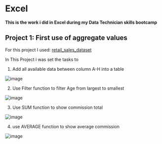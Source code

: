 # Excel

**This is the work i did in Excel during my Data Technician skills bootcamp**

## Project 1: First use of aggregate values

For this project I used: <a href="https://github.com/Pjmoran2401/Excel/blob/main/retail_sales_dataset_finished.xlsx" target="_blank">retail_sales_dataset</a>

In This Project i was set the tasks to 

1. Add all available data between column A-H into a table

![image](https://github.com/user-attachments/assets/1790d382-40b2-474f-af52-f0f83fe81fbf)

2. Use Filter function to filter Age from largest to smallest

![image](https://github.com/user-attachments/assets/7e710803-b11d-40e8-be6a-51e4cfed52d3)

3. Use SUM function to show commission total

![image](https://github.com/user-attachments/assets/29446783-729a-439d-8636-d032658676bb)

4. use AVERAGE function to show average commission

   
![image](https://github.com/user-attachments/assets/0d2049f9-ec36-4b51-aad5-33b950ccc1cd)
